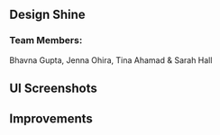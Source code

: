 ## Design Shine

### Team Members:

Bhavna Gupta, Jenna Ohira, Tina Ahamad & Sarah Hall

## UI Screenshots

## Improvements
